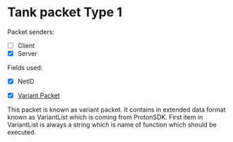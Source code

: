 # Tank packet Type 1

Packet senders:
- [ ] Client
- [x] Server

Fields used:
- [x] NetID
- [x] [Variant Packet](Variants/README.md)


This packet is known as variant packet. It contains in extended data format known as VariantList which is coming from ProtonSDK. First item in VariantList is always a string which is name of function which should be executed.
